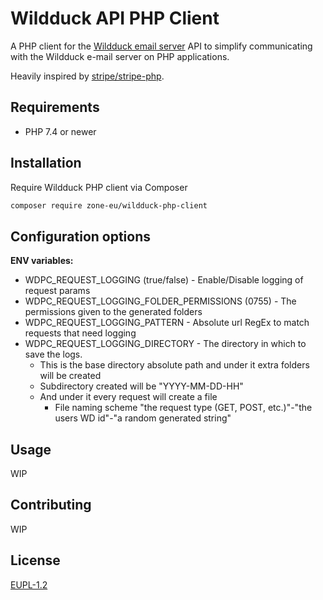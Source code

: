 # Wildduck API PHP Client

A PHP client for the [Wildduck email server](https://github.com/nodemailer/wildduck)
API to simplify communicating with the Wildduck e-mail server on PHP applications.

Heavily inspired by [stripe/stripe-php](https://github.com/stripe/stripe-php).

## Requirements

* PHP 7.4 or newer

## Installation

Require Wildduck PHP client via Composer
```bash
composer require zone-eu/wildduck-php-client
```


## Configuration options

**ENV variables:**
- WDPC_REQUEST_LOGGING (true/false) - Enable/Disable logging of request params
- WDPC_REQUEST_LOGGING_FOLDER_PERMISSIONS (0755) - The permissions given to the generated folders
- WDPC_REQUEST_LOGGING_PATTERN - Absolute url RegEx to match requests that need logging
- WDPC_REQUEST_LOGGING_DIRECTORY - The directory in which to save the logs.
  - This is the base directory absolute path and under it extra folders will be created
  - Subdirectory created will be "YYYY-MM-DD-HH"
  - And under it every request will create a file 
    - File naming scheme "the request type (GET, POST, etc.)"-"the users WD id"-"a random generated string"

## Usage
WIP

## Contributing
WIP

## License
[EUPL-1.2](https://github.com/zone-eu/zone-wildduck-php-client/blob/master/LICENCE)

